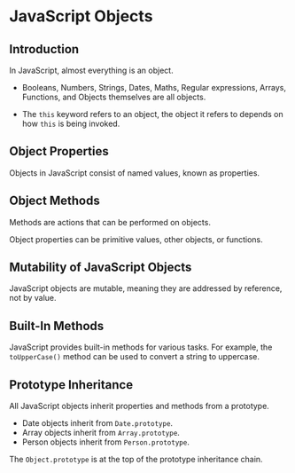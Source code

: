 # JavaScript Objects

## Introduction
In JavaScript, almost everything is an object. 

- Booleans, Numbers, Strings, Dates, Maths, Regular expressions, Arrays, Functions, and Objects themselves are all objects. 

- The `this` keyword refers to an object, the object it refers to depends on how `this` is being invoked.

## Object Properties
Objects in JavaScript consist of named values, known as properties.

## Object Methods
Methods are actions that can be performed on objects.

Object properties can be primitive values, other objects, or functions.

## Mutability of JavaScript Objects
JavaScript objects are mutable, meaning they are addressed by reference, not by value.

## Built-In Methods
JavaScript provides built-in methods for various tasks. For example, the `toUpperCase()` method can be used to convert a string to uppercase.

## Prototype Inheritance
All JavaScript objects inherit properties and methods from a prototype.

- Date objects inherit from `Date.prototype`.
- Array objects inherit from `Array.prototype`.
- Person objects inherit from `Person.prototype`.

The `Object.prototype` is at the top of the prototype inheritance chain.
